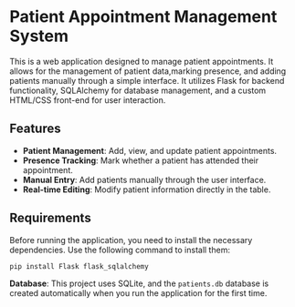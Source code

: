 
# Patient Appointment Management System

This is a web application designed to manage patient appointments. 
It allows for the management of patient data,marking presence, and adding patients manually through a simple interface. 
It utilizes Flask for backend functionality, SQLAlchemy for database management, and a custom HTML/CSS front-end for user interaction.

## Features

- **Patient Management**: Add, view, and update patient appointments.
- **Presence Tracking**: Mark whether a patient has attended their appointment.
- **Manual Entry**: Add patients manually through the user interface.
- **Real-time Editing**: Modify patient information directly in the table.

## Requirements

Before running the application, you need to install the necessary dependencies. Use the following command to install them:

```bash
pip install Flask flask_sqlalchemy
```

 **Database**: This project uses SQLite, and the `patients.db` database is created automatically when you run the application for the first time.


